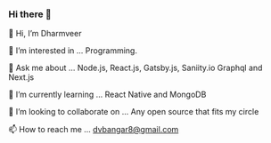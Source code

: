 ### Hi there 👋


👋 Hi, I’m Dharmveer

👀 I’m interested in ... Programming.

💬 Ask me about ... Node.js, React.js, Gatsby.js, Saniity.io Graphql and Next.js

🌱 I’m currently learning ... React Native and MongoDB

💞️ I’m looking to collaborate on ... Any open source that fits my circle

📫 How to reach me ... dvbangar8@gmail.com

